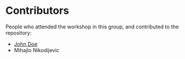 # Contributors

People who attended the workshop in this group, and contributed to the repository:
- [John Doe](https://www.meetup.com/Free-Code-Camp-Vienna/)
- Mihajlo Nikodijevic